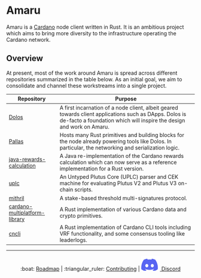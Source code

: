 # Amaru

Amaru is a [Cardano](https://cardano.org) node client written in Rust. It is an ambitious project which aims to bring more diversity to the infrastructure operating the Cardano network.

## Overview

At present, most of the work around Amaru is spread across different repositories summarized in the table below. As an initial goal, we aim to consolidate and channel these workstreams into a single project.

| Repository                                                                                    | Purpose                                                                                                                                                                        |
| ---                                                                                           | ---                                                                                                                                                                            |
| [Dolos](https://github.com/txpipe/dolos)                                                      | A first incarnation of a node client, albeit geared towards client applications such as DApps. Dolos is de-facto a foundation which will inspire the design and work on Amaru. |
| [Pallas](https://github.com/txpipe/pallas)                                                    | Hosts many Rust primitives and building blocks for the node already powering tools like Dolos. In particular, the networking and serialization logic.                          |
| [java-rewards-calculation](https://github.com/cardano-foundation/cf-java-rewards-calculation) | A Java re-implementation of the Cardano rewards calculation which can now serve as a reference implementation for a Rust version.                                                |
| [uplc](https://github.com/aiken-lang/aiken/tree/main/crates/uplc)                             | An Untyped Plutus Core (UPLC) parser and CEK machine for evaluating Plutus V2 and Plutus V3 on-chain scripts.                                                                  |
| [mithril](https://github.com/input-output-hk/mithril)                                         | A stake-based threshold multi-signatures protocol.                                                                                                                             |
| [cardano-multiplatform-library](https://github.com/dcSpark/cardano-multiplatform-lib)         | A Rust implementation of various Cardano data and crypto primitives.                                                                                                          |
| [cncli](https://github.com/cardano-community/cncli)                                           | A Rust implementation of Cardano CLI tools including VRF functionality, and some consensus tooling like leaderlogs.                                                             |
<hr/>

<p align="center">
  :boat: <a href="https://github.com/orgs/pragma-org/projects/1/views/1">Roadmap</a>
  |
  :triangular_ruler: <a href="CONTRIBUTING.md">Contributing</a>
  |
  <a href="https://discord.gg/3nZYCHW9Ns"><img src=".github/discord.svg" alt="Discord" /> Discord</a>
</p>
